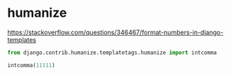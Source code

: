 # humanize 


https://stackoverflow.com/questions/346467/format-numbers-in-django-templates

```py
from django.contrib.humanize.templatetags.humanize import intcomma

intcomma(11111)
```